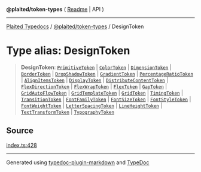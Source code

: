 **@plaited/token-types** ( [Readme](../README.md) \| API )

***

[Plaited Typedocs](../../../modules.md) / [@plaited/token-types](../modules.md) / DesignToken

# Type alias: DesignToken

> **DesignToken**: [`PrimitiveToken`](PrimitiveToken.md) \| [`ColorToken`](ColorToken.md) \| [`DimensionToken`](DimensionToken.md) \| [`BorderToken`](BorderToken.md) \| [`DropShadowToken`](DropShadowToken.md) \| [`GradientToken`](GradientToken.md) \| [`PercentageRatioToken`](PercentageRatioToken.md) \| [`AlignItemsToken`](AlignItemsToken.md) \| [`DisplayToken`](DisplayToken.md) \| [`DistributeContentToken`](DistributeContentToken.md) \| [`FlexDirectionToken`](FlexDirectionToken.md) \| [`FlexWrapToken`](FlexWrapToken.md) \| [`FlexToken`](FlexToken.md) \| [`GapToken`](GapToken.md) \| [`GridAutoFlowToken`](GridAutoFlowToken.md) \| [`GridTemplateToken`](GridTemplateToken.md) \| [`GridToken`](GridToken.md) \| [`TimingToken`](TimingToken.md) \| [`TransitionToken`](TransitionToken.md) \| [`FontFamilyToken`](FontFamilyToken.md) \| [`FontSizeToken`](FontSizeToken.md) \| [`FontStyleToken`](FontStyleToken.md) \| [`FontWeightToken`](FontWeightToken.md) \| [`LetterSpacingToken`](LetterSpacingToken.md) \| [`LineHeightToken`](LineHeightToken.md) \| [`TextTransformToken`](TextTransformToken.md) \| [`TypographyToken`](TypographyToken.md)

## Source

[index.ts:428](https://github.com/plaited/plaited/blob/95d1a1b/libs/token-types/src/index.ts#L428)

***

Generated using [typedoc-plugin-markdown](https://www.npmjs.com/package/typedoc-plugin-markdown) and [TypeDoc](https://typedoc.org/)
